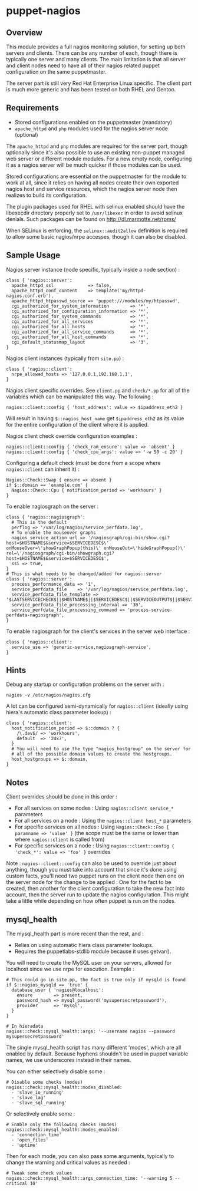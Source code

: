 # puppet-nagios

## Overview

This module provides a full nagios monitoring solution, for setting up both
servers and clients. There can be any number of each, though there is typically
one server and many clients. The main limitation is that all server and client
nodes need to have all of their nagios related puppet configuration on the
same puppetmaster.

The server part is still very Red Hat Enterprise Linux specific. The client
part is much more generic and has been tested on both RHEL and Gentoo.

## Requirements

* Stored configurations enabled on the puppetmaster (mandatory)
* `apache_httpd` and `php` modules used for the nagios server node (optional)

The `apache_httpd` and `php` modules are required for the server part, though
optionally since it's also possible to use an existing non-puppet managed web
server or different module modules. For a new empty node, configuring it as a
nagios server will be much quicker if those modules can be used.

Stored configurations are essential on the puppetmaster for the module to work
at all, since it relies on having all nodes create their own exported nagios
host and service resources, which the nagios server node then realizes to
build its configuration.

The plugin packages used for RHEL with selinux enabled should have the
libexecdir directory properly set to `/usr/libexec` in order to avoid selinux
denials. Such packages can be found on http://dl.marmotte.net/rpms/

When SELinux is enforcing, the `selinux::audit2allow` definition is required
to allow some basic nagios/nrpe accesses, though it can also be disabled.

## Sample Usage

Nagios server instance (node specific, typically inside a node section) :

    class { 'nagios::server':
      apache_httpd_ssl             => false,
      apache_httpd_conf_content    => template('my/httpd-nagios.conf.erb'),
      apache_httpd_htpasswd_source => 'puppet:///modules/my/htpasswd',
      cgi_authorized_for_system_information        => '*',
      cgi_authorized_for_configuration_information => '*',
      cgi_authorized_for_system_commands           => '*',
      cgi_authorized_for_all_services              => '*',
      cgi_authorized_for_all_hosts                 => '*',
      cgi_authorized_for_all_service_commands      => '*',
      cgi_authorized_for_all_host_commands         => '*',
      cgi_default_statusmap_layout                 => '3',
    }

Nagios client instances (typically from `site.pp`) :

    class { 'nagios::client':
      nrpe_allowed_hosts => '127.0.0.1,192.168.1.1',
    }

Nagios client specific overrides. See `client.pp` and `check/*.pp` for all of
the variables which can be manipulated this way. The following :

    nagios::client::config { 'host_address': value => $ipaddress_eth2 }

Will result in having `$::nagios_host_name` get `$ipaddress_eth2` as its value
for the entire configuration of the client where it is applied.

Nagios client check override configuration examples :

    nagios::client::config { 'check_ram_ensure': value => 'absent' }
    nagios::client::config { 'check_cpu_args': value => '-w 50 -c 20' }

Configuring a default check (must be done from a scope where `nagios::client`
can inherit it)  :

    Nagios::Check::Swap { ensure => absent }
    if $::domain == 'example.com' {
      Nagios::Check::Cpu { notification_period => 'workhours' }
    }

To enable nagiosgraph on the server :

    class { 'nagios::nagiosgraph':
      # This is the default
      perflog => '/var/log/nagios/service_perfdata.log',
      # To enable the mouseover graphs
      nagios_service_action_url => '/nagiosgraph/cgi-bin/show.cgi?host=$HOSTNAME$&service=$SERVICEDESC$\' onMouseOver=\'showGraphPopup(this)\' onMouseOut=\'hideGraphPopup()\' rel=\'/nagiosgraph/cgi-bin/showgraph.cgi?host=$HOSTNAME$&service=$SERVICEDESC$',
      ssi => true,
    }
    # This is what needs to be changed/added for nagios::server
    class { 'nagios::server':
      process_performance_data => '1',
      service_perfdata_file    => '/var/log/nagios/service_perfdata.log',
      service_perfdata_file_template => '$LASTSERVICECHECK$||$HOSTNAME$||$SERVICEDESC$||$SERVICEOUTPUT$||$SERVICEPERFDATA$',
      service_perfdata_file_processing_interval => '30',
      service_perfdata_file_processing_command => 'process-service-perfdata-nagiosgraph',
    }

To enable nagiosgraph for the client's services in the server web interface :

    class { 'nagios::client':
      service_use => 'generic-service,nagiosgraph-service',
    }

## Hints

Debug any startup or configuration problems on the server with :

    nagios -v /etc/nagios/nagios.cfg

A lot can be configured semi-dynamically for `nagios::client` (ideally using
hiera's automatic class parameter lookup) :

    class { 'nagios::client':
      host_notification_period => $::domain ? {
        /\.dev$/ => 'workhours',
        default  => '24x7',
      }
      # You will need to use the type "nagios_hostgroup" on the server for
      # all of the possible domain values to create the hostgroups.
      host_hostgroups => $::domain,
    }

## Notes

Client overrides should be done in this order :
* For all services on some nodes : Using `nagios::client service_*` parameters
* For all services on a node : Using the `nagios::client host_*` parameters
* For specific services on all nodes : Using `Nagios::Check::Foo { paramname => 'value' }` (the scope must be the same or lower than where `nagios::client` is called from)
* For specific services on a node : Using `nagios::client::config { 'check_*': value => 'foo' }` overrides

Note : `nagios::client::config` can also be used to override just about
anything, though you must take into account that since it's done using custom
facts, you'll need two puppet runs on the client node then one on the server
node for the change to be applied : One for the fact to be created, then
another for the client configuration to take the new fact into account, then
the server run to update the nagios configuration. This might take a little
while depending on how often puppet is run on the nodes.

## mysql_health

The mysql_health part is more recent than the rest, and :
* Relies on using automatic hiera class parameter lookups.
* Requires the puppetlabs-stdlib module because it uses getvar().

You will need to create the MySQL user on your servers, allowed for localhost
since we use nrpe for execution. Example :

    # This could go in site.pp, the fact is true only if mysqld is found
    if $::nagios_mysqld == 'true' {
      database_user { 'nagios@localhost':
        ensure        => present,
        password_hash => mysql_password('mysupersecretpassword'),
        provider      => 'mysql',
      }
    }

    # In hieradata
    nagios::check::mysql_health::args: '--username nagios --password mysupersecretpassword'

The single mysql_health script has many different 'modes', which are all
enabled by default. Because hyphens shouldn't be used in puppet variable names,
we use underscores instead in their names.

You can either selectively disable some :

    # Disable some checks (modes)
    nagios::check::mysql_health::modes_disabled:
      - 'slave_io_running'
      - 'slave_lag'
      - 'slave_sql_running'

Or selectively enable some :

    # Enable only the following checks (modes)
    nagios::check::mysql_health::modes_enabled:
      - 'connection_time'
      - 'open_files'
      - 'uptime'

Then for each mode, you can also pass some arguments, typically to change the
warning and critical values as needed :

    # Tweak some check values
    nagios::check::mysql_health::args_connection_time: '--warning 5 --critical 10'

